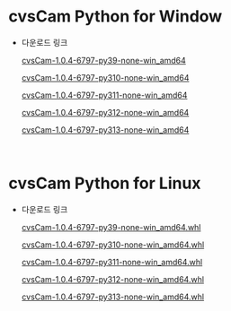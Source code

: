 
# cvsCam Python for Window
<ul><li>다운로드 링크</li>

[cvsCam-1.0.4-6797-py39-none-win_amd64](https://github.com/CREVIS/Camera/blob/master/cvsCam/Python/Windows/cvsCam-1.0.4-6797-py39-none-win_amd64.whl)

[cvsCam-1.0.4-6797-py310-none-win_amd64](https://github.com/CREVIS/Camera/blob/master/cvsCam/Python/Windows/cvsCam-1.0.4-6797-py310-none-win_amd64.whl)

[cvsCam-1.0.4-6797-py311-none-win_amd64](https://github.com/CREVIS/Camera/blob/master/cvsCam/Python/Windows/cvsCam-1.0.4-6797-py311-none-win_amd64.whl)

[cvsCam-1.0.4-6797-py312-none-win_amd64](https://github.com/CREVIS/Camera/blob/master/cvsCam/Python/Windows/cvsCam-1.0.4-6797-py312-none-win_amd64.whl)

[cvsCam-1.0.4-6797-py313-none-win_amd64](https://github.com/CREVIS/Camera/blob/master/cvsCam/Python/Windows/cvsCam-1.0.4-6797-py313-none-win_amd64.whl)

</ul>

<br>

# cvsCam Python for Linux
<ul><li>다운로드 링크</li>

[cvsCam-1.0.4-6797-py39-none-win_amd64.whl](https://github.com/CREVIS/Camera/raw/refs/heads/master/cvsCam/Python/Linux/cvsCam-1.0.4-6797-py39-none-win_amd64.whl)

[cvsCam-1.0.4-6797-py310-none-win_amd64.whl](https://github.com/CREVIS/Camera/raw/refs/heads/master/cvsCam/Python/Linux/cvsCam-1.0.4-6797-py310-none-win_amd64.whl)

[cvsCam-1.0.4-6797-py311-none-win_amd64.whl](https://github.com/CREVIS/Camera/raw/refs/heads/master/cvsCam/Python/Linux/cvsCam-1.0.4-6797-py311-none-win_amd64.whl)

[cvsCam-1.0.4-6797-py312-none-win_amd64.whl](https://github.com/CREVIS/Camera/raw/refs/heads/master/cvsCam/Python/Linux/cvsCam-1.0.4-6797-py312-none-win_amd64.whl)

[cvsCam-1.0.4-6797-py313-none-win_amd64.whl](https://github.com/CREVIS/Camera/raw/refs/heads/master/cvsCam/Python/Linux/cvsCam-1.0.4-6797-py313-none-win_amd64.whl)


